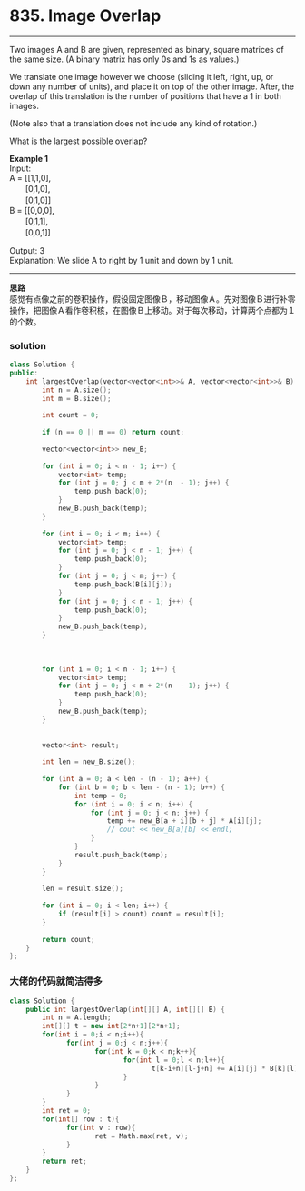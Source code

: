 # 835. Image Overlap
---
Two images A and B are given, represented as binary, square matrices of the same size.  (A binary matrix has only 0s and 1s as values.)

We translate one image however we choose (sliding it left, right, up, or down any number of units), and place it on top of the other image.  After, the overlap of this translation is the number of positions that have a 1 in both images.

(Note also that a translation does not include any kind of rotation.)

What is the largest possible overlap?

**Example 1**  
Input:   
A = [[1,1,0],     
　　[0,1,0],    
　　[0,1,0]]     
B = [[0,0,0],       
　　[0,1,1],  
　　[0,0,1]]  
  
Output: 3  
Explanation: We slide A to right by 1 unit and down by 1 unit.

---
**思路**  
感觉有点像之前的卷积操作，假设固定图像Ｂ，移动图像Ａ。先对图像Ｂ进行补零操作，把图像Ａ看作卷积核，在图像Ｂ上移动。对于每次移动，计算两个点都为１的个数。

### solution
```cpp
class Solution {
public:
    int largestOverlap(vector<vector<int>>& A, vector<vector<int>>& B) {
        int n = A.size();
        int m = B.size();
        
        int count = 0;
        
        if (n == 0 || m == 0) return count;
        
        vector<vector<int>> new_B;
        
        for (int i = 0; i < n - 1; i++) {
            vector<int> temp;
            for (int j = 0; j < m + 2*(n  - 1); j++) {
                temp.push_back(0);
            }
            new_B.push_back(temp);
        }
        
        for (int i = 0; i < m; i++) {
            vector<int> temp;
            for (int j = 0; j < n - 1; j++) {
                temp.push_back(0);
            }
            for (int j = 0; j < m; j++) {
                temp.push_back(B[i][j]);
            }
            for (int j = 0; j < n - 1; j++) {
                temp.push_back(0);
            }
            new_B.push_back(temp);
        }
        
        
        
        for (int i = 0; i < n - 1; i++) {
            vector<int> temp;
            for (int j = 0; j < m + 2*(n  - 1); j++) {
                temp.push_back(0);
            }
            new_B.push_back(temp);
        }
        
        
        vector<int> result;
        
        int len = new_B.size();
        
        for (int a = 0; a < len - (n - 1); a++) {
            for (int b = 0; b < len - (n - 1); b++) {
                int temp = 0;
                for (int i = 0; i < n; i++) {
                    for (int j = 0; j < n; j++) {
                        temp += new_B[a + i][b + j] * A[i][j];
                        // cout << new_B[a][b] << endl;
                    }
                }
                result.push_back(temp);
            }
        }
        
        len = result.size();
        
        for (int i = 0; i < len; i++) {
            if (result[i] > count) count = result[i];
        }
        
        return count;
    }
};
```

### 大佬的代码就简洁得多
``` cpp
class Solution {
    public int largestOverlap(int[][] A, int[][] B) {
        int n = A.length;
        int[][] t = new int[2*n+1][2*n+1];
        for(int i = 0;i < n;i++){
              for(int j = 0;j < n;j++){
                     for(int k = 0;k < n;k++){
                            for(int l = 0;l < n;l++){
                                   t[k-i+n][l-j+n] += A[i][j] * B[k][l];
                            }
                     }
              }
        }
        int ret = 0;
        for(int[] row : t){
              for(int v : row){
                     ret = Math.max(ret, v);
              }
        }
        return ret;
    }
};
```
